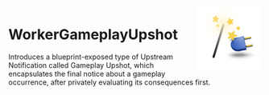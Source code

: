 <img src="Resources/Icon128.png" align="right" width="128px">

# WorkerGameplayUpshot
Introduces a blueprint-exposed type of Upstream Notification called Gameplay Upshot, which encapsulates the final notice about a gameplay occurrence, after privately evaluating its consequences first.
